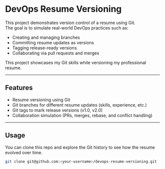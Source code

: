 # DevOps Resume Versioning

This project demonstrates version control of a resume using Git.  
The goal is to simulate real-world DevOps practices such as:

- Creating and managing branches
- Committing resume updates as versions
- Tagging release-ready versions
- Collaborating via pull requests and merges

This project showcases my Git skills while versioning my professional resume.

---

## Features

- Resume versioning using Git
- Git branches for different resume updates (skills, experience, etc.)
- Git tags to mark release versions (v1.0, v2.0)
- Collaboration simulation (PRs, merges, rebase, and conflict handling)

---

## Usage

You can clone this repo and explore the Git history to see how the resume evolved over time.

```bash
git clone git@github.com:<your-username>/devops-resume-versioning.git

